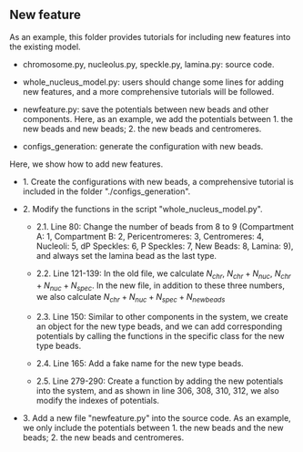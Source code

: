 ## New feature

As an example, this folder provides tutorials for including new features into the existing model.

- chromosome.py, nucleolus.py, speckle.py, lamina.py: source code.

- whole_nucleus_model.py: users should change some lines for adding new features, and a more comprehensive tutorials will be followed.

- newfeature.py: save the potentials between new beads and other components. Here, as an example, we add the potentials between 1. the new beads and new beads; 2. the new beads and centromeres.

- configs_generation: generate the configuration with new beads.

Here, we show how to add new features.

* 1\. Create the configurations with new beads, a comprehensive tutorial is included in the folder "./configs_generation".

* 2\. Modify the functions in the script "whole_nucleus_model.py".

    * 2.1\. Line 80: Change the number of beads from 8 to 9 (Compartment A: 1, Compartment B: 2, Pericentromeres: 3, Centromeres: 4, Nucleoli: 5, dP Speckles: 6, P Speckles: 7, New Beads: 8, Lamina: 9), and always set the lamina bead as the last type.

    * 2.2\. Line 121-139: In the old file, we calculate $N_{chr}$, $N_{chr}+N_{nuc}$, $N_{chr}+N_{nuc}+N_{spec}$. In the new file, in addition to these three numbers, we also calculate $N_{chr}+N_{nuc}+N_{spec}+N_{newbeads}$

    * 2.3\. Line 150: Similar to other components in the system, we create an object for the new type beads, and we can add corresponding potentials by calling the functions in the specific class for the new type beads.

    * 2.4\. Line 165: Add a fake name for the new type beads.

    * 2.5\. Line 279-290: Create a function by adding the new potentials into the system, and as shown in line 306, 308, 310, 312, we also modify the indexes of potentials.

* 3\. Add a new file "newfeature.py" into the source code. As an example, we only include the potentials between 1. the new beads and the new beads; 2. the new beads and centromeres.
